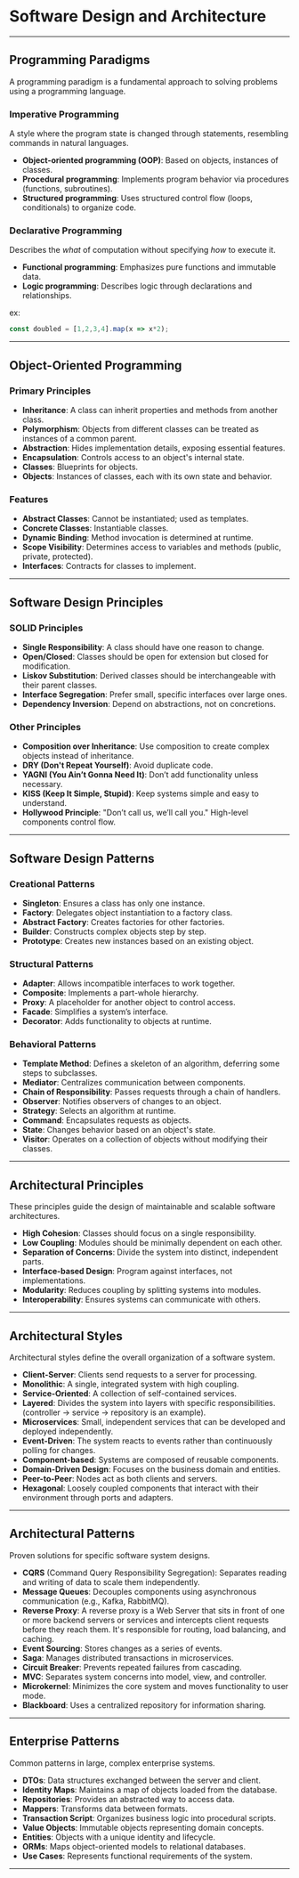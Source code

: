 # Software Design and Architecture

---
## Programming Paradigms

A programming paradigm is a fundamental approach to solving problems using a programming language.

### Imperative Programming

A style where the program state is changed through statements, resembling commands in natural languages.

- **Object-oriented programming (OOP)**: Based on objects, instances of classes.
- **Procedural programming**: Implements program behavior via procedures (functions, subroutines).
- **Structured programming**: Uses structured control flow (loops, conditionals) to organize code.

### Declarative Programming

Describes the _what_ of computation without specifying _how_ to execute it.

- **Functional programming**: Emphasizes pure functions and immutable data.
- **Logic programming**: Describes logic through declarations and relationships.

ex:
```JAVASCRIPT
const doubled = [1,2,3,4].map(x => x*2);
```

---
## Object-Oriented Programming

### Primary Principles

- **Inheritance**: A class can inherit properties and methods from another class.
- **Polymorphism**: Objects from different classes can be treated as instances of a common parent.
- **Abstraction**: Hides implementation details, exposing essential features.
- **Encapsulation**: Controls access to an object's internal state.
- **Classes**: Blueprints for objects. 
- **Objects**: Instances of classes, each with its own state and behavior.

### Features

- **Abstract Classes**: Cannot be instantiated; used as templates.
- **Concrete Classes**: Instantiable classes.
- **Dynamic Binding**: Method invocation is determined at runtime.
- **Scope Visibility**: Determines access to variables and methods (public, private, protected).
- **Interfaces**: Contracts for classes to implement.

---
## Software Design Principles

### SOLID Principles

- **Single Responsibility**: A class should have one reason to change.
- **Open/Closed**: Classes should be open for extension but closed for modification.
- **Liskov Substitution**: Derived classes should be interchangeable with their parent classes.
- **Interface Segregation**: Prefer small, specific interfaces over large ones.
- **Dependency Inversion**: Depend on abstractions, not on concretions.

### Other Principles

- **Composition over Inheritance**: Use composition to create complex objects instead of inheritance.
- **DRY (Don't Repeat Yourself)**: Avoid duplicate code.
- **YAGNI (You Ain’t Gonna Need It)**: Don’t add functionality unless necessary.
- **KISS (Keep It Simple, Stupid)**: Keep systems simple and easy to understand.
- **Hollywood Principle**: "Don’t call us, we’ll call you." High-level components control flow.

---
## Software Design Patterns

### Creational Patterns

- **Singleton**: Ensures a class has only one instance.
- **Factory**: Delegates object instantiation to a factory class.
- **Abstract Factory**: Creates factories for other factories.
- **Builder**: Constructs complex objects step by step.
- **Prototype**: Creates new instances based on an existing object.

### Structural Patterns

- **Adapter**: Allows incompatible interfaces to work together.
- **Composite**: Implements a part-whole hierarchy.
- **Proxy**: A placeholder for another object to control access.
- **Facade**: Simplifies a system’s interface.
- **Decorator**: Adds functionality to objects at runtime.

### Behavioral Patterns

- **Template Method**: Defines a skeleton of an algorithm, deferring some steps to subclasses.
- **Mediator**: Centralizes communication between components.
- **Chain of Responsibility**: Passes requests through a chain of handlers.
- **Observer**: Notifies observers of changes to an object.
- **Strategy**: Selects an algorithm at runtime.
- **Command**: Encapsulates requests as objects.
- **State**: Changes behavior based on an object's state.
- **Visitor**: Operates on a collection of objects without modifying their classes.

---
## Architectural Principles

These principles guide the design of maintainable and scalable software architectures.

- **High Cohesion**: Classes should focus on a single responsibility.
- **Low Coupling**: Modules should be minimally dependent on each other.
- **Separation of Concerns**: Divide the system into distinct, independent parts.
- **Interface-based Design**: Program against interfaces, not implementations.
- **Modularity**: Reduces coupling by splitting systems into modules.
- **Interoperability**: Ensures systems can communicate with others.

---
## Architectural Styles

Architectural styles define the overall organization of a software system.

- **Client-Server**: Clients send requests to a server for processing.
- **Monolithic**: A single, integrated system with high coupling.
- **Service-Oriented**: A collection of self-contained services.
- **Layered**: Divides the system into layers with specific responsibilities. (controller -> service -> repository is an example).
- **Microservices**: Small, independent services that can be developed and deployed independently.
- **Event-Driven**: The system reacts to events rather than continuously polling for changes.
- **Component-based**: Systems are composed of reusable components.
- **Domain-Driven Design**: Focuses on the business domain and entities.
- **Peer-to-Peer**: Nodes act as both clients and servers.
- **Hexagonal**: Loosely coupled components that interact with their environment through ports and adapters.

---
## Architectural Patterns

Proven solutions for specific software system designs.

- **CQRS** (Command Query Responsibility Segregation): Separates reading and writing of data to scale them independently.
- **Message Queues**: Decouples components using asynchronous communication (e.g., Kafka, RabbitMQ).
- **Reverse Proxy**: A reverse proxy is a Web Server that sits in front of one or more backend servers or services and intercepts client requests before they reach them. It's responsible for routing, load balancing, and caching.
- **Event Sourcing**: Stores changes as a series of events.
- **Saga**: Manages distributed transactions in microservices.
- **Circuit Breaker**: Prevents repeated failures from cascading.
- **MVC**: Separates system concerns into model, view, and controller.
- **Microkernel**: Minimizes the core system and moves functionality to user mode.
- **Blackboard**: Uses a centralized repository for information sharing.

---
## Enterprise Patterns

Common patterns in large, complex enterprise systems.

- **DTOs**: Data structures exchanged between the server and client.
- **Identity Maps**: Maintains a map of objects loaded from the database.
- **Repositories**: Provides an abstracted way to access data.
- **Mappers**: Transforms data between formats.
- **Transaction Script**: Organizes business logic into procedural scripts.
- **Value Objects**: Immutable objects representing domain concepts.
- **Entities**: Objects with a unique identity and lifecycle.
- **ORMs**: Maps object-oriented models to relational databases.
- **Use Cases**: Represents functional requirements of the system.

---
